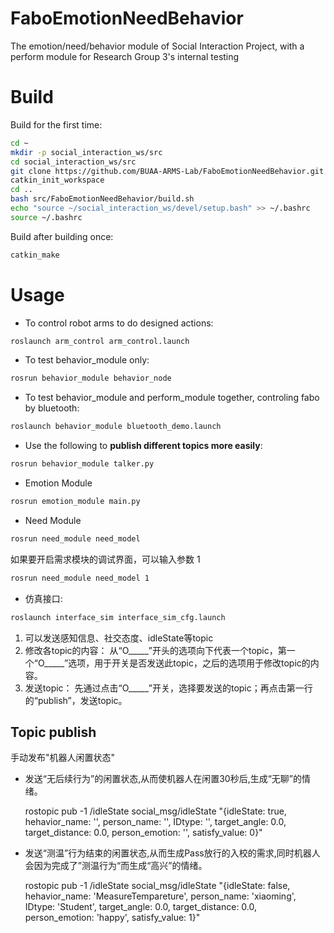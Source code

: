 # FaboEmotionNeedBehavior
The emotion/need/behavior module of  Social Interaction Project, with a perform module for Research Group 3's internal testing

# Build
Build for the first time:
```bash
cd ~
mkdir -p social_interaction_ws/src
cd social_interaction_ws/src
git clone https://github.com/BUAA-ARMS-Lab/FaboEmotionNeedBehavior.git
catkin_init_workspace
cd ..
bash src/FaboEmotionNeedBehavior/build.sh
echo "source ~/social_interaction_ws/devel/setup.bash" >> ~/.bashrc
source ~/.bashrc
```

Build after building once:
```bash
catkin_make
```

# Usage
+ To control robot arms to do designed actions:
```bash
roslaunch arm_control arm_control.launch
```

+ To test behavior_module only:
```bash
rosrun behavior_module behavior_node
```


+ To test behavior_module and perform_module together, controling fabo by bluetooth:
```bash
roslaunch behavior_module bluetooth_demo.launch
```

+ Use the following to **publish different topics more easily**:
```bash
rosrun behavior_module talker.py
```

+ Emotion Module
```bash
rosrun emotion_module main.py
```

+ Need Module
```bash
rosrun need_module need_model
```
如果要开启需求模块的调试界面，可以输入参数 1
```bash
rosrun need_module need_model 1
```

+ 仿真接口: 
```bash
roslaunch interface_sim interface_sim_cfg.launch
```
1.   可以发送感知信息、社交态度、idleState等topic
2.   修改各topic的内容： 从“O_____”开头的选项向下代表一个topic，第一个“O_____”选项，用于开关是否发送此topic，之后的选项用于修改topic的内容。
3.   发送topic： 先通过点击“O_____”开关，选择要发送的topic；再点击第一行的“publish”，发送topic。

## Topic publish
手动发布"机器人闲置状态"
+ 发送“无后续行为”的闲置状态,从而使机器人在闲置30秒后,生成“无聊”的情绪。
    
    rostopic pub -1 /idleState social_msg/idleState "{idleState: true, hehavior_name: '', person_name: '', IDtype: '', target_angle: 0.0,   target_distance: 0.0, person_emotion: '', satisfy_value: 0}" 

+ 发送“测温”行为结束的闲置状态,从而生成Pass放行的入校的需求,同时机器人会因为完成了”测温行为“而生成“高兴”的情绪。
    
    rostopic pub -1 /idleState social_msg/idleState "{idleState: false, hehavior_name: 'MeasureTempareture', person_name: 'xiaoming', IDtype: 'Student', target_angle: 0.0, target_distance: 0.0, person_emotion: 'happy', satisfy_value: 1}"